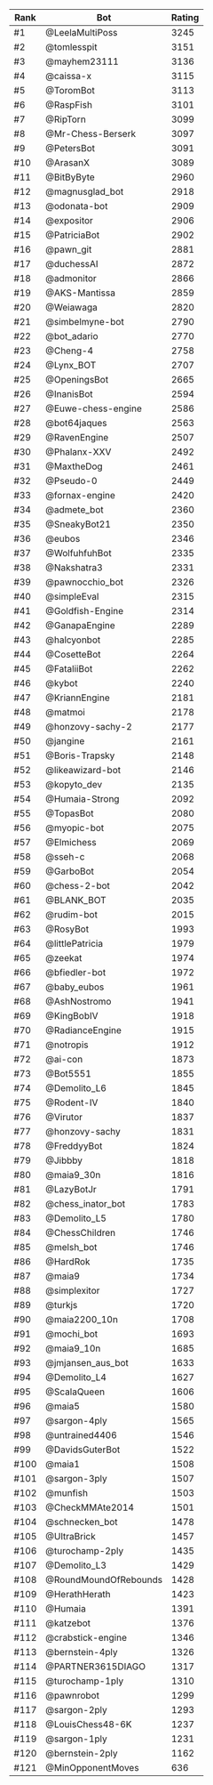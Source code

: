 Rank|Bot|Rating
---|---|---
#1|@LeelaMultiPoss|3245
#2|@tomlesspit|3151
#3|@mayhem23111|3136
#4|@caissa-x|3115
#5|@ToromBot|3113
#6|@RaspFish|3101
#7|@RipTorn|3099
#8|@Mr-Chess-Berserk|3097
#9|@PetersBot|3091
#10|@ArasanX|3089
#11|@BitByByte|2960
#12|@magnusglad_bot|2918
#13|@odonata-bot|2909
#14|@expositor|2906
#15|@PatriciaBot|2902
#16|@pawn_git|2881
#17|@duchessAI|2872
#18|@admonitor|2866
#19|@AKS-Mantissa|2859
#20|@Weiawaga|2820
#21|@simbelmyne-bot|2790
#22|@bot_adario|2770
#23|@Cheng-4|2758
#24|@Lynx_BOT|2707
#25|@OpeningsBot|2665
#26|@InanisBot|2594
#27|@Euwe-chess-engine|2586
#28|@bot64jaques|2563
#29|@RavenEngine|2507
#30|@Phalanx-XXV|2492
#31|@MaxtheDog|2461
#32|@Pseudo-0|2449
#33|@fornax-engine|2420
#34|@admete_bot|2360
#35|@SneakyBot21|2350
#36|@eubos|2346
#37|@WolfuhfuhBot|2335
#38|@Nakshatra3|2331
#39|@pawnocchio_bot|2326
#40|@simpleEval|2315
#41|@Goldfish-Engine|2314
#42|@GanapaEngine|2289
#43|@halcyonbot|2285
#44|@CosetteBot|2264
#45|@FataliiBot|2262
#46|@kybot|2240
#47|@KriannEngine|2181
#48|@matmoi|2178
#49|@honzovy-sachy-2|2177
#50|@jangine|2161
#51|@Boris-Trapsky|2148
#52|@likeawizard-bot|2146
#53|@kopyto_dev|2135
#54|@Humaia-Strong|2092
#55|@TopasBot|2080
#56|@myopic-bot|2075
#57|@Elmichess|2069
#58|@sseh-c|2068
#59|@GarboBot|2054
#60|@chess-2-bot|2042
#61|@BLANK_BOT|2035
#62|@rudim-bot|2015
#63|@RosyBot|1993
#64|@littlePatricia|1979
#65|@zeekat|1974
#66|@bfiedler-bot|1972
#67|@baby_eubos|1961
#68|@AshNostromo|1941
#69|@KingBobIV|1918
#70|@RadianceEngine|1915
#71|@notropis|1912
#72|@ai-con|1873
#73|@Bot5551|1855
#74|@Demolito_L6|1845
#75|@Rodent-IV|1840
#76|@Virutor|1837
#77|@honzovy-sachy|1831
#78|@FreddyyBot|1824
#79|@Jibbby|1818
#80|@maia9_30n|1816
#81|@LazyBotJr|1791
#82|@chess_inator_bot|1783
#83|@Demolito_L5|1780
#84|@ChessChildren|1746
#85|@melsh_bot|1746
#86|@HardRok|1735
#87|@maia9|1734
#88|@simplexitor|1727
#89|@turkjs|1720
#90|@maia2200_10n|1708
#91|@mochi_bot|1693
#92|@maia9_10n|1685
#93|@jmjansen_aus_bot|1633
#94|@Demolito_L4|1627
#95|@ScalaQueen|1606
#96|@maia5|1580
#97|@sargon-4ply|1565
#98|@untrained4406|1546
#99|@DavidsGuterBot|1522
#100|@maia1|1508
#101|@sargon-3ply|1507
#102|@munfish|1503
#103|@CheckMMAte2014|1501
#104|@schnecken_bot|1478
#105|@UltraBrick|1457
#106|@turochamp-2ply|1435
#107|@Demolito_L3|1429
#108|@RoundMoundOfRebounds|1428
#109|@HerathHerath|1423
#110|@Humaia|1391
#111|@katzebot|1376
#112|@crabstick-engine|1346
#113|@bernstein-4ply|1326
#114|@PARTNER3615DIAGO|1317
#115|@turochamp-1ply|1310
#116|@pawnrobot|1299
#117|@sargon-2ply|1293
#118|@LouisChess48-6K|1237
#119|@sargon-1ply|1231
#120|@bernstein-2ply|1162
#121|@MinOpponentMoves|636
